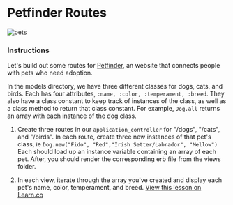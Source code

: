 # Petfinder Routes

![pets](http://rivertownanimalhospital.com/files/2015/04/Dogs-and-Cats-in-a-Row-Large.jpg)

### Instructions

Let's build out some routes for [Petfinder](https://www.petfinder.com/), an website that connects people with pets who need adoption. 

In the models directory, we have three different classes for dogs, cats, and birds. Each has four attributes, `:name, :color, :temperament, :breed`. They also have a class constant to keep track of instances of the class, as well as a class method to return that class constant. For example, `Dog.all` returns an array with each instance of the dog class.

1. Create three routes in our `application_controller` for "/dogs", "/cats", and "/birds". In each route, create three new instances of that pet's class, ie `Dog.new("Fido", "Red","Irish Setter/Labrador", "Mellow")` Each should load up an instance variable containing an array of each pet. After, you should render the corresponding erb file from the views folder. 

2. In each view, iterate through the array you've created and display each pet's name, color, temperament, and breed. 
<a href='https://learn.co/lessons/hs-petfinder-routes' data-visibility='hidden'>View this lesson on Learn.co</a>
